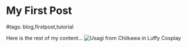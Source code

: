 # My First Post

#tags: blog,firstpost,tutorial


Here is the rest of my content...
![Usagi from Chiikawa in Luffy Cosplay](images/usagi_luffy.jpg)
